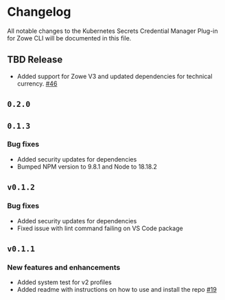 # Changelog

All notable changes to the Kubernetes Secrets Credential Manager Plug-in for Zowe CLI will be documented in this file.

## TBD Release

- Added support for Zowe V3 and updated dependencies for technical currency. [#46](https://github.com/zowe/zowe-cli-secrets-for-kubernetes/pull/46)

## `0.2.0`

## `0.1.3`

### Bug fixes

- Added security updates for dependencies
- Bumped NPM version to 9.8.1 and Node to 18.18.2

## `v0.1.2`

### Bug fixes

- Added security updates for dependencies
- Fixed issue with lint command failing on VS Code package

## `v0.1.1`

### New features and enhancements

- Added system test for v2 profiles
- Added readme with instructions on how to use and install the repo [#19](https://github.com/zowe/zowe-cli-secrets-for-kubernetes/issues/19)
